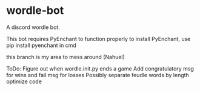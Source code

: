 # wordle-bot
A discord wordle bot.

This bot requires PyEnchant to function properly
to install PyEnchant, use pip install pyenchant in cmd

this branch is my area to mess around (Nahuel)

ToDo:
Figure out when wordle.init.py ends a game
Add congratulatory msg for wins and fail msg for losses
Possibly separate feudle words by length
optimize code